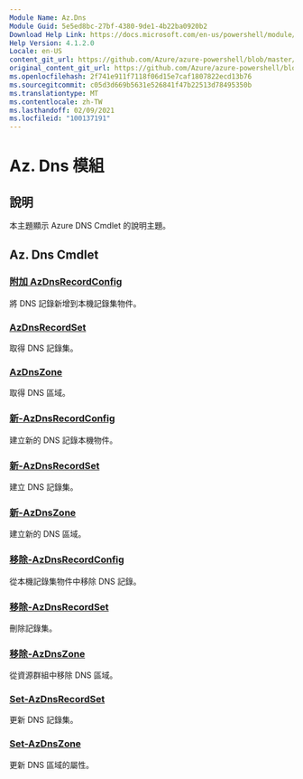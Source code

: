 ```yaml
---
Module Name: Az.Dns
Module Guid: 5e5ed8bc-27bf-4380-9de1-4b22ba0920b2
Download Help Link: https://docs.microsoft.com/en-us/powershell/module/az.dns
Help Version: 4.1.2.0
Locale: en-US
content_git_url: https://github.com/Azure/azure-powershell/blob/master/src/Dns/Dns/help/Az.DNS.md
original_content_git_url: https://github.com/Azure/azure-powershell/blob/master/src/Dns/Dns/help/Az.DNS.md
ms.openlocfilehash: 2f741e911f7118f06d15e7caf1807822ecd13b76
ms.sourcegitcommit: c05d3d669b5631e526841f47b22513d78495350b
ms.translationtype: MT
ms.contentlocale: zh-TW
ms.lasthandoff: 02/09/2021
ms.locfileid: "100137191"
---
```

# Az. Dns 模組
## 說明
本主題顯示 Azure DNS Cmdlet 的說明主題。

## Az. Dns Cmdlet
### [附加 AzDnsRecordConfig](Add-AzDnsRecordConfig.md)
將 DNS 記錄新增到本機記錄集物件。

### [AzDnsRecordSet](Get-AzDnsRecordSet.md)
取得 DNS 記錄集。

### [AzDnsZone](Get-AzDnsZone.md)
取得 DNS 區域。

### [新-AzDnsRecordConfig](New-AzDnsRecordConfig.md)
建立新的 DNS 記錄本機物件。

### [新-AzDnsRecordSet](New-AzDnsRecordSet.md)
建立 DNS 記錄集。

### [新-AzDnsZone](New-AzDnsZone.md)
建立新的 DNS 區域。

### [移除-AzDnsRecordConfig](Remove-AzDnsRecordConfig.md)
從本機記錄集物件中移除 DNS 記錄。

### [移除-AzDnsRecordSet](Remove-AzDnsRecordSet.md)
刪除記錄集。

### [移除-AzDnsZone](Remove-AzDnsZone.md)
從資源群組中移除 DNS 區域。

### [Set-AzDnsRecordSet](Set-AzDnsRecordSet.md)
更新 DNS 記錄集。

### [Set-AzDnsZone](Set-AzDnsZone.md)
更新 DNS 區域的屬性。

